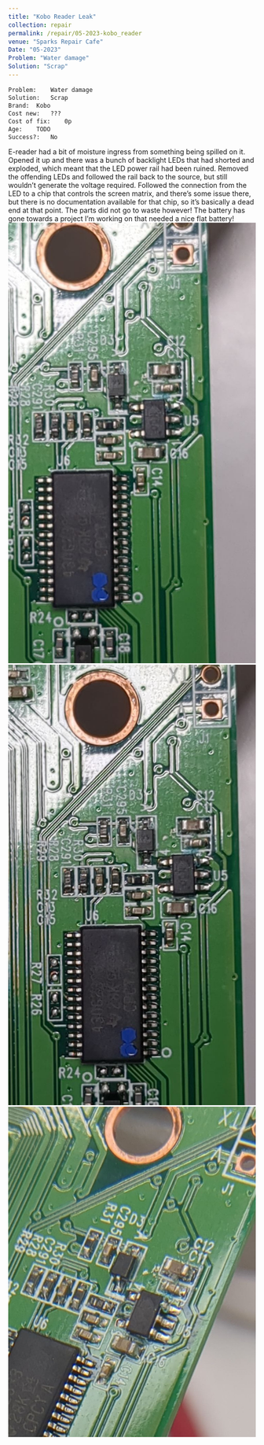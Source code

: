 ```yaml
---
title: "Kobo Reader Leak"
collection: repair
permalink: /repair/05-2023-kobo_reader
venue: "Sparks Repair Cafe"
Date: "05-2023"
Problem: "Water damage"
Solution: "Scrap"
---
```

```
Problem:    Water damage 
Solution:   Scrap 
Brand:  Kobo 
Cost new:   ??? 
Cost of fix:    0p 
Age:    TODO 
Success?:   No 
```
E-reader had a bit of moisture ingress from something being spilled on it. Opened it up and there was a bunch of backlight LEDs that had shorted and exploded, which meant that the LED power rail had been ruined. Removed the offending LEDs and followed the rail back to the source, but still wouldn’t generate the voltage required. Followed the connection from the LED to a chip that controls the screen matrix, and there’s some issue there, but there is no documentation available for that chip, so it’s basically a dead end at that point. The parts did not go to waste however! The battery has gone towards a project I’m working on that needed a nice flat battery!
![](/images/repair_cafe/kobo_reader/kobo_reader_2.jpg)
![](/images/repair_cafe/kobo_reader/kobo_reader_3.jpg)
![](/images/repair_cafe/kobo_reader/kobo_reader_1.jpg)
